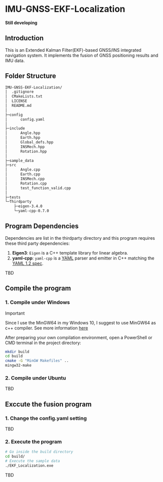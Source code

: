 # IMU-GNSS-EKF-Localization

**Still developing**

## Introduction

This is an Extended Kalman Filter(EKF)-based GNSS/INS integrated navigation system. It implements the fusion of GNSS positioning results and IMU data.


## Folder Structure
```bash
IMU-GNSS-EKF-Localization/
│  .gitignore
│  CMakeLists.txt
│  LICENSE
│  README.md
│
├─config
│      config.yaml
│
├─include
│      Angle.hpp
│      Earth.hpp
│      Global_defs.hpp
│      INSMech.hpp
│      Rotation.hpp
│
├─sample_data
├─src
│      Angle.cpp
│      Earth.cpp
│      INSMech.cpp
│      Rotation.cpp
│      test_function_valid.cpp
│
├─tests
└─Thirdparty
    ├─eigen-3.4.0
    └─yaml-cpp-0.7.0
```

## Program Dependencies

Dependencies are list in the thirdparty directory and this program requires these third party dependencies:

1. **Eigen3**: `Eigen` is a C++ template library for linear algebra.
2. **yaml-cpp**:  `yaml-cpp` is a [YAML](http://www.yaml.org/) parser and emitter in C++ matching the [YAML 1.2 spec](http://www.yaml.org/spec/1.2/spec.html).

TBD


## Compile the program

### 1. Compile under Windows

> [!IMPORTANT]  
> Since I use the MinGW64 in my Windows 10, I suggest to use MinGW64 as c++ compiler. See more information [here](https://blog.csdn.net/zhaotun123/article/details/100042073)

After preparing your own compilation environment, open a PowerShell or CMD terminal in the project directory:
```bash
mkdir build
cd build
cmake -G "MinGW Makefiles" ..
mingw32-make
```

### 2. Compile under Ubuntu
TBD



## Exccute the fusion program

### 1. Change the config.yaml setting
TBD

### 2. Execute the program
```bash
# Go inside the build directory
cd build/
# Execute the sample data
./EKF_Localization.exe
```



TBD

